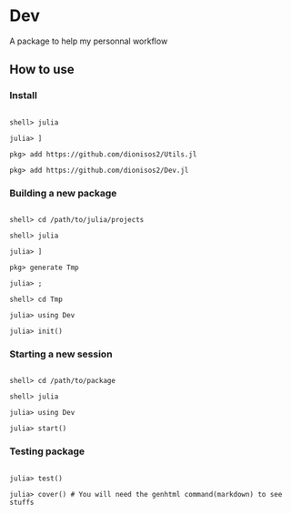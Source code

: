 # Dev
A package to help my personnal workflow
## How to use
### Install
```console

shell> julia

julia> ]

pkg> add https://github.com/dionisos2/Utils.jl

pkg> add https://github.com/dionisos2/Dev.jl

```
### Building a new package
```console

shell> cd /path/to/julia/projects

shell> julia

julia> ]

pkg> generate Tmp

julia> ;

shell> cd Tmp

julia> using Dev

julia> init()
```
### Starting a new session
```console

shell> cd /path/to/package

shell> julia

julia> using Dev

julia> start()
```
### Testing package
```console

julia> test()

julia> cover() # You will need the genhtml command(markdown) to see stuffs

```
